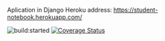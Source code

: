 Aplication in Django
Heroku address: https://student-notebook.herokuapp.com/

<img src="https://travis-ci.org/pite2017project/django_app.svg?branch=master" alt="build:started">
<a href='https://coveralls.io/github/pite2017project/django_app?branch=master'><img src='https://coveralls.io/repos/github/pite2017project/django_app/badge.svg?branch=master' alt='Coverage Status' /></a>
